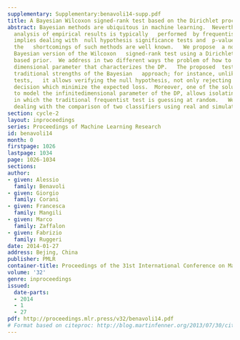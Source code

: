 ```yaml
---
supplementary: Supplementary:benavoli14-supp.pdf
title: A Bayesian Wilcoxon signed-rank test based on the Dirichlet process
abstract: Bayesian methods are ubiquitous in machine learning.  Nevertheless, the
  analysis of empirical results is typically   performed  by frequentist tests. This
  implies dealing with  null hypothesis significance tests and  p-values, even though
  the   shortcomings of such methods are well known.   We propose  a nonparametric
  Bayesian version of the Wilcoxon   signed-rank test using a Dirichlet process (DP)
  based prior.  We address in two different ways the problem of how to choose  the   infinite
  dimensional parameter that characterizes the DP.   The proposed  test has all the
  traditional strengths of the Bayesian   approach; for instance, unlike the frequentist
  tests,   it allows verifying the null hypothesis, not only rejecting it, and   taking
  decision which minimize the expected loss.  Moreover, one of the solutions proposed
  to model the infinitedimensional parameter of the DP, allows isolating instances
  in which the traditional frequentist test is guessing at random.   We show results
  dealing with the comparison of two classifiers using real and simulated data.
section: cycle-2
layout: inproceedings
series: Proceedings of Machine Learning Research
id: benavoli14
month: 0
firstpage: 1026
lastpage: 1034
page: 1026-1034
sections: 
author:
- given: Alessio
  family: Benavoli
- given: Giorgio
  family: Corani
- given: Francesca
  family: Mangili
- given: Marco
  family: Zaffalon
- given: Fabrizio
  family: Ruggeri
date: 2014-01-27
address: Bejing, China
publisher: PMLR
container-title: Proceedings of the 31st International Conference on Machine Learning
volume: '32'
genre: inproceedings
issued:
  date-parts:
  - 2014
  - 1
  - 27
pdf: http://proceedings.mlr.press/v32/benavoli14.pdf
# Format based on citeproc: http://blog.martinfenner.org/2013/07/30/citeproc-yaml-for-bibliographies/
---
```

